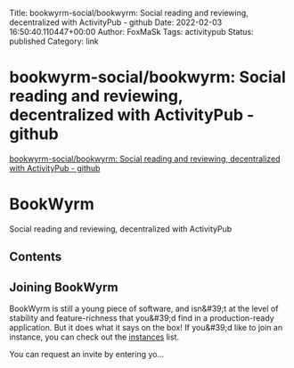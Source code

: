 Title: bookwyrm-social/bookwyrm: Social reading and reviewing, decentralized with ActivityPub - github
Date: 2022-02-03 16:50:40.110447+00:00
Author: FoxMaSk 
Tags: activitypub
Status: published
Category: link



# bookwyrm-social/bookwyrm: Social reading and reviewing, decentralized with ActivityPub - github

[bookwyrm-social/bookwyrm: Social reading and reviewing, decentralized with ActivityPub - github](https://github.com/bookwyrm-social/bookwyrm)


[](#bookwyrm)BookWyrm 
=====================================================

Social reading and reviewing, decentralized with ActivityPub

[](#contents) Contents 
-----------------------------------------------------

[](#joining-bookwyrm)Joining BookWyrm 
-----------------------------------------------------------------------------

BookWyrm is still a young piece of software, and isn\&#39;t at the level of
stability and feature-richness that you\&#39;d find in a production-ready
application. But it does what it says on the box! If you\&#39;d like to join
an instance, you can check out the
[instances](https://docs.joinbookwyrm.com/instances.html) list.

You can request an invite by entering yo...

